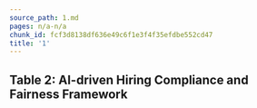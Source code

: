 ```yaml
---
source_path: 1.md
pages: n/a-n/a
chunk_id: fcf3d8138df636e49c6f1e3f4f35efdbe552cd47
title: '1'
---
```

## Table 2: AI-driven Hiring Compliance and Fairness Framework
